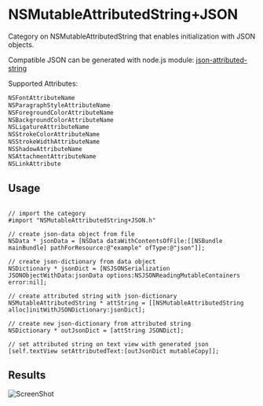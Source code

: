 NSMutableAttributedString+JSON
==============================

Category on NSMutableAttributedString that enables initialization with JSON objects.

Compatible JSON can be generated with node.js module: [json-attributed-string](https://github.com/iksnae/json-attributed-string)

Supported Attributes:
```objective-c
NSFontAttributeName
NSParagraphStyleAttributeName
NSForegroundColorAttributeName
NSBackgroundColorAttributeName
NSLigatureAttributeName
NSStrokeColorAttributeName
NSStrokeWidthAttributeName
NSShadowAttributeName
NSAttachmentAttributeName
NSLinkAttribute
```

Usage
--------------

```smartalk

// import the category
#import "NSMutableAttributedString+JSON.h"

// create json-data object from file
NSData * jsonData = [NSData dataWithContentsOfFile:[[NSBundle mainBundle] pathForResource:@"example" ofType:@"json"]];

// create json-dictionary from data object
NSDictionary * jsonDict = [NSJSONSerialization JSONObjectWithData:jsonData options:NSJSONReadingMutableContainers error:nil];

// create attributed string with json-dictionary
NSMutableAttributedString * attString = [[NSMutableAttributedString alloc]initWithJSONDictionary:jsonDict];

// create new json-dictionary from attributed string
NSDictionary * outJsonDict = [attString JSONDict];

// set attributed string on text view with generated json
[self.textView setAttributedText:[outJsonDict mutableCopy]];

```



Results
--------------
![ScreenShot](https://raw.github.com/iksnae/NSMutableAttributedString_JSON/master/ss1.png)
